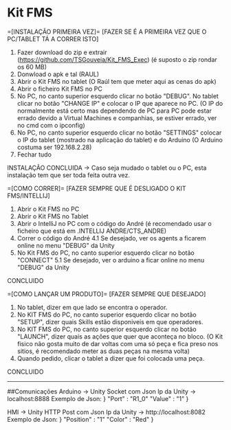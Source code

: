 # Kit FMS

=[INSTALAÇÃO PRIMEIRA VEZ]= 
[FAZER SE É A PRIMEIRA VEZ QUE O PC/TABLET TÁ A CORRER ISTO]

1. Fazer download do zip e extrair (https://github.com/TSGouveia/Kit_FMS_Exec) (é suposto o zip rondar os 60 MB)
2. Donwload o apk e tal (RAUL)
3. Abrir o Kit FMS no tablet (O Raúl tem que meter aqui as cenas do apk)
4. Abrir o ficheiro Kit FMS no PC
5. No PC, no canto superior esquerdo clicar no botão "DEBUG". No tablet clicar no botão "CHANGE IP" e colocar o IP que aparece no PC. (O IP do normalmente está certo mas dependendo de PC para PC pode estar errado devido a Virtual Machines e companhias, se estiver errado, ver no cmd com o ipconfig)
6. No PC, no canto superior esquerdo clicar no botão "SETTINGS" colocar o IP do tablet (mostrado na aplicação do tablet) e do Arduino (O Arduino costuma ser 192.168.2.28)
7. Fechar tudo

INSTALAÇÃO CONCLUIDA -> Caso seja mudado o tablet ou o PC, esta instalação tem que ser toda feita outra vez.

=[COMO CORRER]=
[FAZER SEMPRE QUE É DESLIGADO O KIT FMS/INTELLIJ]

1. Abrir o Kit FMS no PC
2. Abrir o Kit FMS no Tablet
3. Abrir o IntelliJ no PC com o código do André (é recomendado usar o ficheiro que está em .INTELLIJ ANDRE/CTS_ANDRE)
4. Correr o código do André
	4.1 Se desejado, ver os agents a ficarem online no menu "DEBUG" da Unity
5. No Kit FMS do PC, no canto superior esquerdo clicar no botão "CONNECT"
	5.1  Se desejado, ver o arduino a ficar online no menu "DEBUG" da Unity

CONCLUIDO

=[COMO LANÇAR UM PRODUTO]=
[FAZER SEMPRE QUE DESEJADO]

1. No tablet, dizer em que lado se encontra o operador.
2. No KIT FMS do PC, no canto superior esquerdo clicar no botão "SETUP", dizer quais Skills estão disponiveis em que operadores.
3. No KIT FMS do PC, no canto superior esquerdo clicar no botão "LAUNCH", dizer quais as ações que quer que aconteça no bloco. (O Kit fisico não gosta muito de dar voltas com uma só peça e fica preso nos sitios, é recomendado meter as duas peças na mesma volta)
4. Quando pedido, clicar o tablet a dizer que foi colocada uma peça.

CONCLUIDO

----------------------------------------------------------------------------------------------------------------------------------------------------------------------------------

##Comunicações
Arduino -> Unity
Socket com Json
Ip da Unity -> localhost:8888
Exemplo de Json:
}
 "Port" : "R1_0"
 "Value" : "1"
}

HMI -> Unity
HTTP Post com Json
Ip da Unity -> http://localhost:8082
Exemplo de Json:
}
 "Position" : "1"
 "Color" : "Red"
}
